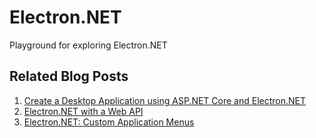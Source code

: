 # Electron.NET
Playground for exploring Electron.NET

## Related Blog Posts

1. [Create a Desktop Application using ASP.NET Core and Electron.NET](https://elanderson.net/2018/04/create-a-desktop-application-using-asp-net-core-and-electron-net/)
2. [Electron.NET with a Web API](https://elanderson.net/2018/04/electron-net-with-a-web-api/)
3. [Electron.NET: Custom Application Menus](https://elanderson.net/2018/05/electron-net-custom-application-menus/)
